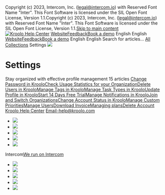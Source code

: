 Copyright (c) 2023, Intercom, Inc. (legal@intercom.io) with Reserved Font Name "Inter". This Font Software is licensed under the SIL Open Font License, Version 1.1.Copyright (c) 2023, Intercom, Inc. (legal@intercom.io) with Reserved Font Name "Inter". This Font Software is licensed under the SIL Open Font License, Version 1.1.[Skip to main content](https://help.kroolo.com/en/collections/10446517-settings#main-content)
[![Kroolo Help Center](https://downloads.intercomcdn.com/i/o/h4qkzypg/611116/ee699fbf23fef0f6d8d4f666d84c/37cdcedd14003d8fdcfdeda0a05c09cb)](https://help.kroolo.com/en/)
[Website](https://kroolo.com/)[Feedback](https://kroolo.featurebase.app/)[Book a demo](https://kroolo.com/book-demo)
English
English
[Website](https://kroolo.com/)[Feedback](https://kroolo.featurebase.app/)[Book a demo](https://kroolo.com/book-demo)
English
English
Search for articles...
[All Collections](https://help.kroolo.com/en/)
Settings
![](https://downloads.intercomcdn.com/i/o/576815/0d6a1fab6a0140f2cc6ae09e/e443e92be93f47496afaba6f84338dec.png)
# Settings
Stay organized with effective profile management 
15 articles
[Change Password in Kroolo](https://help.kroolo.com/en/articles/9891550-change-password-in-kroolo)[Check Usage Statistics for your Organization](https://help.kroolo.com/en/articles/9891833-check-usage-statistics-for-your-organization)[Delete Users in Kroolo](https://help.kroolo.com/en/articles/9895539-delete-users-in-kroolo)[Manage Tags in Kroolo](https://help.kroolo.com/en/articles/9895543-manage-tags-in-kroolo)[Manage Task Types in Kroolo](https://help.kroolo.com/en/articles/9895602-manage-task-types-in-kroolo)[Update Profile in Kroolo](https://help.kroolo.com/en/articles/9895611-update-profile-in-kroolo)[Start 14 Days Free Trial](https://help.kroolo.com/en/articles/9901680-start-14-days-free-trial)[Manage Notifications in Kroolo](https://help.kroolo.com/en/articles/9902273-manage-notifications-in-kroolo)[Join and Switch Organizations](https://help.kroolo.com/en/articles/9909139-join-and-switch-organizations)[Change Account Status in Kroolo](https://help.kroolo.com/en/articles/9909142-change-account-status-in-kroolo)[Manage Custom Priorities](https://help.kroolo.com/en/articles/10045142-manage-custom-priorities)[Manage Users](https://help.kroolo.com/en/articles/10161730-manage-users)[Download Invoice](https://help.kroolo.com/en/articles/10161073-download-invoice)[Managing plans](https://help.kroolo.com/en/articles/10153102-managing-plans)[Delete Account](https://help.kroolo.com/en/articles/11394184-delete-account)
[Kroolo Help Center](https://help.kroolo.com/en/)
Email-help@kroolo.com
  * [![](https://intercom.help/kroolo/assets/svg/icon:social-facebook/FFFFFF)](https://www.facebook.com/profile.php?id=61553808299270)
  * [![](https://intercom.help/kroolo/assets/svg/icon:social-linkedin/FFFFFF)](https://www.linkedin.com/company/getkroolo)
  * [![](https://intercom.help/kroolo/assets/svg/icon:social-instagram/FFFFFF)](https://www.instagram.com/getkroolo)
  * [![](https://intercom.help/kroolo/assets/svg/icon:social-youtube/FFFFFF)](https://www.youtube.com/@getkroolo/featured)
  * [![](https://intercom.help/kroolo/assets/svg/icon:social-twitter-x/FFFFFF)](https://www.twitter.com/getkroolo)


Intercom[We run on Intercom](https://www.intercom.com/intercom-link?company=Kroolo&solution=customer-support&utm_campaign=intercom-link&utm_content=We+run+on+Intercom&utm_medium=help-center&utm_referrer=https%3A%2F%2Fhelp.kroolo.com%2Fen%2Fcollections%2F10446517-settings&utm_source=desktop-web)
  * [![](https://intercom.help/kroolo/assets/svg/icon:social-facebook/FFFFFF)](https://www.facebook.com/profile.php?id=61553808299270)
  * [![](https://intercom.help/kroolo/assets/svg/icon:social-linkedin/FFFFFF)](https://www.linkedin.com/company/getkroolo)
  * [![](https://intercom.help/kroolo/assets/svg/icon:social-instagram/FFFFFF)](https://www.instagram.com/getkroolo)
  * [![](https://intercom.help/kroolo/assets/svg/icon:social-youtube/FFFFFF)](https://www.youtube.com/@getkroolo/featured)
  * [![](https://intercom.help/kroolo/assets/svg/icon:social-twitter-x/FFFFFF)](https://www.twitter.com/getkroolo)


